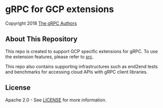# gRPC for GCP extensions

Copyright 2018
[The gRPC Authors](https://github.com/grpc/grpc/blob/master/AUTHORS)

## About This Repository

This repo is created to support GCP specific extensions for gRPC. To use the extension features, please refer to [src](src).

This repo also contains supporting infrastructures such as end2end tests and benchmarks for accessing cloud APIs with gRPC client libraries.

## License

Apache 2.0 - See [LICENSE](LICENSE) for more information.
